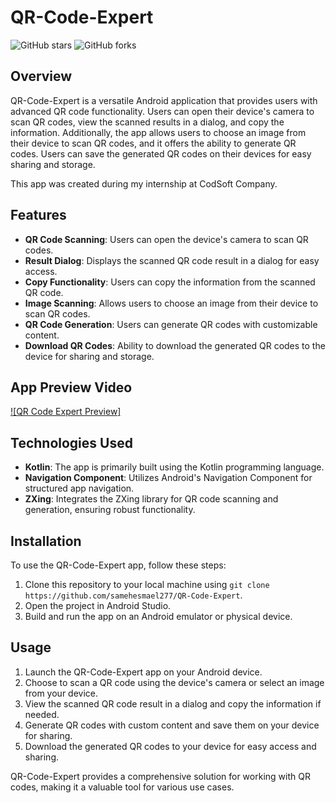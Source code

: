 # QR-Code-Expert

![GitHub stars](https://img.shields.io/github/stars/samehesmael277/QR-Code-Expert?style=flat-square)
![GitHub forks](https://img.shields.io/github/forks/samehesmael277/QR-Code-Expert?style=flat-square)

## Overview

QR-Code-Expert is a versatile Android application that provides users with advanced QR code functionality. Users can open their device's camera to scan QR codes, view the scanned results in a dialog, and copy the information. Additionally, the app allows users to choose an image from their device to scan QR codes, and it offers the ability to generate QR codes. Users can save the generated QR codes on their devices for easy sharing and storage.

This app was created during my internship at CodSoft Company.

## Features

- **QR Code Scanning**: Users can open the device's camera to scan QR codes.
- **Result Dialog**: Displays the scanned QR code result in a dialog for easy access.
- **Copy Functionality**: Users can copy the information from the scanned QR code.
- **Image Scanning**: Allows users to choose an image from their device to scan QR codes.
- **QR Code Generation**: Users can generate QR codes with customizable content.
- **Download QR Codes**: Ability to download the generated QR codes to the device for sharing and storage.

## App Preview Video

[![QR Code Expert Preview]](https://github.com/samehesmael277/QR-Code-Expert/assets/91541580/8e3c68f7-ac4f-431a-944c-131e8f89994b)

## Technologies Used

- **Kotlin**: The app is primarily built using the Kotlin programming language.
- **Navigation Component**: Utilizes Android's Navigation Component for structured app navigation.
- **ZXing**: Integrates the ZXing library for QR code scanning and generation, ensuring robust functionality.

## Installation

To use the QR-Code-Expert app, follow these steps:

1. Clone this repository to your local machine using `git clone https://github.com/samehesmael277/QR-Code-Expert`.
2. Open the project in Android Studio.
3. Build and run the app on an Android emulator or physical device.

## Usage

1. Launch the QR-Code-Expert app on your Android device.
2. Choose to scan a QR code using the device's camera or select an image from your device.
3. View the scanned QR code result in a dialog and copy the information if needed.
4. Generate QR codes with custom content and save them on your device for sharing.
5. Download the generated QR codes to your device for easy access and sharing.

QR-Code-Expert provides a comprehensive solution for working with QR codes, making it a valuable tool for various use cases.
